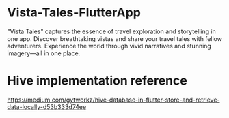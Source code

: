 # Vista-Tales-FlutterApp
"Vista Tales" captures the essence of travel exploration and storytelling in one app. Discover breathtaking vistas and share your travel tales with fellow adventurers. Experience the world through vivid narratives and stunning imagery—all in one place.

 # Hive implementation reference
 https://medium.com/gytworkz/hive-database-in-flutter-store-and-retrieve-data-locally-d53b333d74ee